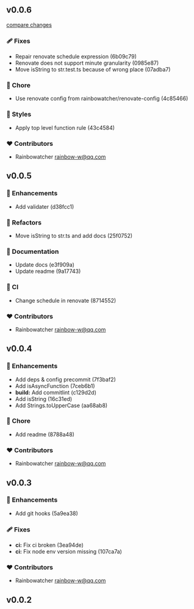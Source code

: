 
## v0.0.6

[compare changes](https://undefined/undefined/compare/v0.0.5...v0.0.6)


### 🩹 Fixes

  - Repair renovate schedule expression (6b09c79)
  - Renovate does not support minute granularity (0985e87)
  - Move isString to str.test.ts because of wrong place (07adba7)

### 🏡 Chore

  - Use renovate config from rainbowatcher/renovate-config (4c85466)

### 🎨 Styles

  - Apply top level function rule (43c4584)

### ❤️  Contributors

- Rainbowatcher <rainbow-w@qq.com>

## v0.0.5


### 🚀 Enhancements

  - Add validater (d38fcc1)

### 💅 Refactors

  - Move isString to str.ts and add docs (25f0752)

### 📖 Documentation

  - Update docs (e3f909a)
  - Update readme (9a17743)

### 🤖 CI

  - Change schedule in renovate (8714552)

### ❤️  Contributors

- Rainbowatcher <rainbow-w@qq.com>

## v0.0.4


### 🚀 Enhancements

  - Add deps & config precommit (7f3baf2)
  - Add isAsyncFunction (7ceb6b1)
  - **build:** Add commitlint (c129d2d)
  - Add isString (16c31ed)
  - Add Strings.toUpperCase (aa68ab8)

### 🏡 Chore

  - Add readme (8788a48)

### ❤️  Contributors

- Rainbowatcher <rainbow-w@qq.com>

## v0.0.3


### 🚀 Enhancements

  - Add git hooks (5a9ea38)

### 🩹 Fixes

  - **ci:** Fix ci broken (3ea94de)
  - **ci:** Fix node env version missing (107ca7a)

### ❤️  Contributors

- Rainbowatcher <rainbow-w@qq.com>

## v0.0.2

